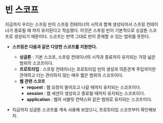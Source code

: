 # 빈 스코프

지금까지 우리는 스프링 빈이 스프링 컨테이너의 시작과 함께 생성되어서 스프링 컨테이너가 종료될 때 까지 유지된다고 학습했다. 이것은 스프링 빈이 기본적으로 싱글톤 스코프로 생성되기 때문이다. 스코프는 번역 그대로 빈이 존재할 수 있는 범위를 뜻한다.

* **스프링은 다음과 같은 다양한 스코프를 지원한다.**
  * **싱글톤** : 기본 스코프, 스프링 컨테이너의 시작과 종료까지 유지되는 가장 넓은 범위의 스코프이다.
  * **프로토타입** : 스프링 컨테이너는 프로토타입 빈의 생성과 의존관계 주입까지만 관여하고 더는 관리하지 않는 매우 짧은 범위의 스코프이다.
  * **웹 관련 스코프**
    * **request** : 웹 요청이 들어오고 나갈 때까지 유지되는 스코프이다.
    * **session** : 웹 세션이 생성되고 종료될 때까지 유지되는 스코프이다.
    * **application** : 웹의 서블릿 컨텍스와 같은 범위로 유지되는 스코프이다.

 

* 지금까지 싱글톤 스코프를 계속 사용해 보았으니, 프로토타입 스코프부터 확인해보자.